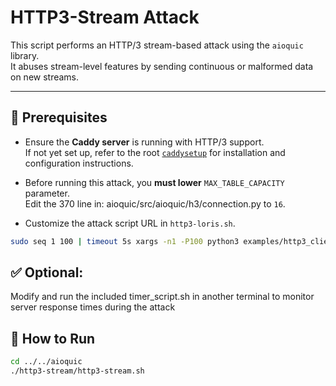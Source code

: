 # HTTP3-Stream Attack

This script performs an HTTP/3 stream-based attack using the `aioquic` library.  
It abuses stream-level features by sending continuous or malformed data on new streams.

---

## 🔧 Prerequisites

- Ensure the **Caddy server** is running with HTTP/3 support.  
  If not yet set up, refer to the root [`caddysetup`](../docs/CaddySetup.md) for installation and configuration instructions.

- Before running this attack, you **must lower** `MAX_TABLE_CAPACITY` parameter.  
  Edit the 370 line in: aioquic/src/aioquic/h3/connection.py
  to `16`.

- Customize the attack script URL in `http3-loris.sh`.  
```bash
sudo seq 1 100 | timeout 5s xargs -n1 -P100 python3 examples/http3_client.py https://<your-server-ip>
```

## ✅ Optional:
Modify and run the included timer_script.sh in another terminal to monitor server response times during the attack

## 🚀 How to Run

```bash
cd ../../aioquic
./http3-stream/http3-stream.sh
```